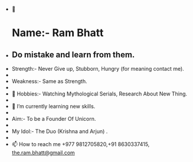 <!---
Hello Everyone Welcome to the world of Ram Bhatt.
--->
- 👋 <h1>Name:- Ram Bhatt </h1>
- <h2> Do mistake and learn from them.</h2>
- Strength:- Never Give up, Stubborn, Hungry (for meaning contact me).
- 
- Weakness:- Same as Strength.
- 
- 👀 Hobbies:- Watching Mythological Serials, Research About New Thing.
- 
- 🌱 I’m currently learning  new skills.
- 
- Aim:- To be a Founder Of Unicorn.
- 
- My Idol:- The Duo (Krishna and Arjun) .
- 
- 📫 How to reach me +977 9812705820,+91 8630337415, the.ram.bhatt@gmail.com
  
